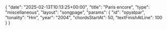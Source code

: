 {
    "date": "2025-02-13T10:13:25+00:00",
    "title": "Paris encore",
    "type": "miscellaneous",
    "layout": "songpage",
    "params": {
        "id": "opyatpar",
        "tonality": "Hm",
        "year": "2004",
        "chordsStartAt": 50,
        "textFinishAtLine": 100
    }
}